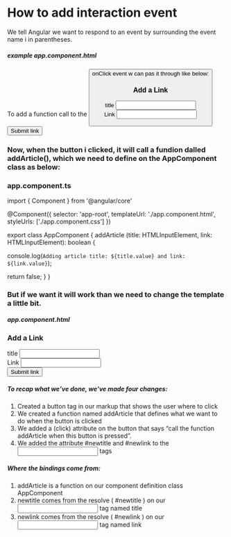 # How to add interaction event

We tell Angular we want to respond to an event by surrounding the event name i in parentheses.

##### example app.component.html

To add a function call to the <button /> onClick event w can pas it through like below:

<form action="" class="ui large form segment">
  <h3 class="ui header">Add a Link</h3>
  <div class="field">
    <label for="title">title</label>
    <input type="text" id="title" />
  </div>
  <div class="field">
    <label for="link">Link</label>
    <input type="text" name="link" id="link" />
  </div>
    <!-- here we can add the button inside form -->
  <button
    (click)="addArticcle(newtitle, newlink)"
    class="ui positive right floted button"
  >
    Submit link
  </button>
</form>

### Now, when the button i clicked, it will call a fundion dalled addArticle(), which we need to define on the AppComponent class as below:

### app.component.ts
import { Component } from '@angular/core'

@Component({
selector: 'app-root',
templateUrl: './app.component.html',
styleUrls: ['./app.component.css']
})
<!-- We are adding the class component -->
export class AppComponent {
    <!-- addArticle function includes title and link both are input elements when we can insert the article title and link to the article -->
addArticle (title: HTMLInputElement, link: HTMLInputElement): boolean {
<!-- // log just to check if button is working -->
console.log(`Adding article title: ${title.value} and link: ${link.value}`);
<!-- if there is nothing in inputs than do nothing -->
return false;
}
}

### But if we want it will work than we need to change the template a little bit.

##### app.component.html

<form action="" class="ui large form segment">
  <h3 class="ui header">Add a Link</h3>
  <div class="field">
    <label for="title">title</label>
    <!-- In the inputs we are using the '#' to tell Angular to assign those tags to a local variable. By adding the  %newtitle and #newlink to the appropriate input elements, we can pass them as variables into the addArticle() function on the button  -->
    <input type="title" id="title" #newtitle/> <!-- changed #newtitle added-->
  </div>
  <div class="field">
    <label for="link">Link</label>
    <input type="text" name="link" id="link" #newlink /> <!-- changed - #newlink added-->
  </div>
  <!-- This is the button added with seamntic ui classes-->
  <button
    (click)="addArticle(newtitle, newlink)"
    class="ui inverted violet  left floated button"
  >
    Submit link
  </button>
</form>

##### To recap what we’ve done, we’ve made four changes:
1. Created a button tag in our markup that shows the user where to click
2. We created a function named addArticle that defines what we want to do when
the button is clicked
3. We added a (click) attribute on the button that says “call the function
addArticle when this button is pressed”.
4. We added the attribute #newtitle and #newlink to the <input> tags

##### Where the bindings come from:

1. addArticle is a function on our component definition class AppComponent
2. newtitle comes from the resolve ( #newtitle ) on our <input> tag named title
3. newlink comes from the resolve ( #newlink ) on our <input> tag named link